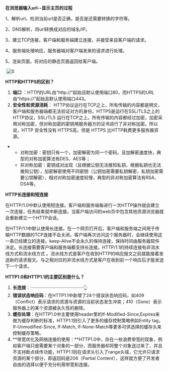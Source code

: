 **在浏览器输入url--显示主页的过程**

1、解析url，检测当前url是否正确，是否是还需要转换的字符等。

2、DNS解析，将url转换成对应的域名/IP。

3、建立TCP连接，客户端和服务端建立连接，并接受来自客户端的请求。

4、服务端处理响应，服务器端对客户端发来的请求进行处理。

5、渲染页面，将对应的静态页面返回给客户端。

​    ![0](data:,)

**HTTP和HTTPS的区别？**

1. **端口** ：HTTP的URL由“http://”起始且默认使用端口80，而HTTPS的URL由“https://”起始且默认使用端口443。
2. **安全性和资源消耗**： HTTP协议运行在TCP之上，所有传输的内容都是明文，客户端和服务器端都无法验证对方的身份。HTTPS是运行在SSL/TLS之上的HTTP协议，SSL/TLS 运行在TCP之上。所有传输的内容都经过加密，加密采用对称加密，但对称加密的密钥用服务器方的证书进行了非对称加密。所以说，HTTP 安全性没有 HTTPS高，但是 HTTPS 比HTTP耗费更多服务器资源。

- - 对称加密：密钥只有一个，加密解密为同一个密码，且加解密速度快，典型的对称加密算法有DES、AES等；
  - 非对称加密：密钥成对出现（且根据公钥无法推知私钥，根据私钥也无法推知公钥），加密解密使用不同密钥（公钥加密需要私钥解密，私钥加密需要公钥解密），相对对称加密速度较慢，典型的非对称加密算法有RSA、DSA等。

**HTTP长连接和短连接**

在HTTP/1.0中默认使用短连接。客户端和服务端每进行一次HTTP操作就会建立一次连接，任务结束就中断连接。当客户端访问的web页中包含其他资源浏览器就会重新建立一个HTTP会话。

在HTTP/1.1中默认使用长连接。在一个网页打开后，客户端和服务端之间用于传输HTTP数据的TCP连接不会关闭，客户端再次访问这个服务器时，会继续使用这一条已经建立的连接。keep-Alive不会永久的保持连接，保持时间由服务器软件决定。长连接需要客户端和服务端都支持长连接。HTTP/1.1的持续连接有非流水线方式和流水线方式 。流水线方式是客户在收到HTTP的响应报文之前就能接着发送新的请求报文。与之相对应的非流水线方式是客户在收到前一个响应后才能发送下一个请求。

**HTTP1.0和HTTP1.1的主要区别是什么？**

1. **长连接**：··········································👆
2. **错误状态响应码**：在HTTP1.1中新增了24个错误状态响应码，如409（Conflict）表示请求的资源与资源的当前状态发生冲突；410（Gone）表示服务器上的某个资源被永久性的删除。
3. **缓存处理**：在HTTP1.0中主要使用header里的If-Modified-Since,Expires来做为缓存判断的标准，HTTP1.1则引入了更多的缓存控制策略例如Entity tag，If-Unmodified-Since, If-Match, If-None-Match等更多可供选择的缓存头来控制缓存策略。
4. **带宽优化及网络连接的使用：**HTTP1.0中，存在一些浪费带宽的现象，例如客户端只是需要某个对象的一部分，而服务器却将整个对象送过来了，并且不支持断点续传功能，HTTP1.1则在请求头引入了range头域，它允许只请求资源的某个部分，即返回码是206（Partial Content），这样就方便了开发者自由的选择以便于充分利用带宽和连接。